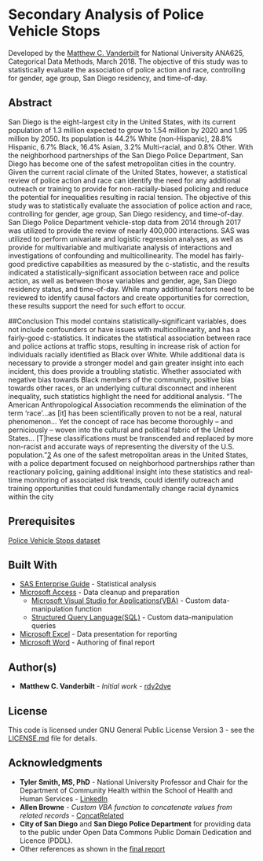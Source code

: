 # Secondary Analysis of Police Vehicle Stops
Developed by the [Matthew C. Vanderbilt](https://github.com/rdy2dve) for National University ANA625, Categorical Data Methods, March 2018.  The objective of this study was to statistically evaluate the association of police action and race, controlling for gender, age group, San Diego residency, and time-of-day.

## Abstract
San Diego is the eight-largest city in the United States, with its current population of 1.3 million expected to grow to 1.54 million by 2020 and 1.95 million by 2050. Its population is 44.2% White (non-Hispanic), 28.8% Hispanic, 6.7% Black, 16.4% Asian, 3.2% Multi-racial, and 0.8% Other. With the neighborhood partnerships of the San Diego Police Department, San Diego has become one of the safest metropolitan cities in the country. Given the current racial climate of the United States, however, a statistical review of police action and race can identify the need for any additional outreach or training to provide for non-racially-biased policing and reduce the potential for inequalities resulting in racial tension. The objective of this study was to statistically evaluate the association of police action and race, controlling for gender, age group, San Diego residency, and time-of-day. San Diego Police Department vehicle-stop data from 2014 through 2017 was utilized to provide the review of nearly 400,000 interactions. SAS was utilized to perform univariate and logistic regression analyses, as well as provide for multivariable and multivariate analysis of interactions and investigations of confounding and multicollinearity. The model has fairly-good predictive capabilities as measured by the c-statistic, and the results indicated a statistically-significant association between race and police action, as well as between those variables and gender, age, San Diego residency status, and time-of-day. While many additional factors need to be reviewed to identify causal factors and create opportunities for correction, these results support the need for such effort to occur.

##Conclusion
This model contains statistically-significant variables, does not include confounders or have issues with multicollinearity, and has a fairly-good c-statistics. It indicates the statistical association between race and police actions at traffic stops, resulting in increase risk of action for individuals racially identified as Black over White. While additional data is necessary to provide a stronger model and gain greater insight into each incident, this does provide a troubling statistic. Whether associated with negative bias towards Black members of the community, positive bias towards other races, or an underlying cultural disconnect and inherent inequality, such statistics highlight the need for additional analysis. “The American Anthropological Association recommends the elimination of the term ‘race’…as [it] has been scientifically proven to not be a real, natural phenomenon… Yet the concept of race has become thoroughly – and perniciously – woven into the cultural and political fabric of the United States… [T]hese classifications must be transcended and replaced by more non-racist and accurate ways of representing the diversity of the U.S. population.”[2](https://statisticalatlas.com/place/California/San-Diego/Race-and-Ethnicity) As one of the safest metropolitan areas in the United States, with a police department focused on neighborhood partnerships rather than reactionary policing, gaining additional insight into these statistics and real-time monitoring of associated risk trends, could identify outreach and training opportunities that could fundamentally change racial dynamics within the city

## Prerequisites
[Police Vehicle Stops dataset](https://data.sandiego.gov/datasets/police-vehicle-stops/)

## Built With
* [SAS Enterprise Guide](https://www.sas.com/en_us/software/enterprise-guide.html) - Statistical analysis
* [Microsoft Access](https://products.office.com/en-us/access) - Data cleanup and preparation
  * [Microsoft Visual Studio for Applications(VBA)](https://docs.microsoft.com/en-us/office/vba/api/overview/) - Custom data-manipulation function
  * [Structured Query Language(SQL)](https://docs.microsoft.com/en-us/office/client-developer/access/desktop-database-reference/microsoft-access-sql-reference) - Custom data-manipulation queries
* [Microsoft Excel](https://products.office.com/en-us/excel) - Data presentation for reporting
* [Microsoft Word](https://products.office.com/en-us/word) - Authoring of final report

## Author(s)
* **Matthew C. Vanderbilt** - *Initial work* - [rdy2dve](https://github.com/rdy2dve)

## License
This code is licensed under GNU General Public License Version 3 - see the [LICENSE.md](LICENSE.md) file for details.

## Acknowledgments
* **Tyler Smith, MS, PhD** - National University Professor and Chair for the Department of Community Health within the School of Health and Human Services - [LinkedIn](https://www.linkedin.com/in/tyler-smith-ms-phd-6b610119/)
* **Allen Browne** - *Custom VBA function to concatenate values from related records* - [ConcatRelated](http://allenbrowne.com/func-concat.html)
* **City of San Diego** and **San Diego Police Department** for providing data to the public under Open Data Commons Public Domain Dedication and Licence (PDDL).
* Other references as shown in the [final report](https://github.com/rdy2dve/Secondary-Analysis-of-Police-Vehicle-Stops/blob/master/Final_Report.pdf)